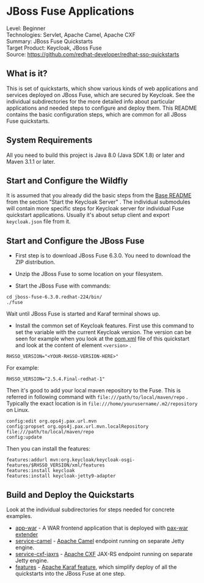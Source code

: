 JBoss Fuse Applications
=======================

Level: Beginner  
Technologies: Servlet, Apache Camel, Apache CXF  
Summary: JBoss Fuse Quickstarts  
Target Product: Keycloak, JBoss Fuse  
Source: <https://github.com/redhat-developer/redhat-sso-quickstarts>  


What is it?
-----------

This is set of quickstarts, which show various kinds of web applications and services deployed on JBoss Fuse, which are secured by Keycloak. See the individual subdirectories
for the more detailed info about particular applications and needed steps to configure and deploy them. This README contains the basic configuration steps, which 
are common for all JBoss Fuse quickstarts.


System Requirements
-------------------

All you need to build this project is Java 8.0 (Java SDK 1.8) or later and Maven 3.1.1 or later.

Start and Configure the Wildfly
-------------------------------

It is assumed that you already did the basic steps from the [Base README](../README.md) from the section "Start the Keycloak Server" .
The individual submodules will contain more specific steps for Keycloak server for individual Fuse quickstart applications. Usually it's about setup client 
and export `keycloak.json` file from it.
 
Start and Configure the JBoss Fuse
----------------------------------

* First step is to download JBoss Fuse 6.3.0. You need to download the ZIP distribution.
 
* Unzip the JBoss Fuse to some location on your filesystem.

* Start the JBoss Fuse with commands:
````
cd jboss-fuse-6.3.0.redhat-224/bin/
./fuse
````
Wait until JBoss Fuse is started and Karaf terminal shows up.

* Install the common set of Keycloak features. First use this command to set the variable with the current Keycloak version. The version can be seen
for example when you look at the [pom.xml](pom.xml) file of this quickstart and look at the content of element `<version>` .
````
RHSSO_VERSION="<YOUR-RHSSO-VERSION-HERE>"
````
For example:
````
RHSSO_VERSION="2.5.4.Final-redhat-1"
````
Then it's good to add your local maven repository to the Fuse. This is referred in following command with `file:///path/to/local/maven/repo` . 
Typically the exact location is in `file:///home/yourusername/.m2/repository` on Linux.
````
config:edit org.ops4j.pax.url.mvn
config:propset org.ops4j.pax.url.mvn.localRepository file:///path/to/local/maven/repo
config:update
````

Then you can install the features:
````
features:addurl mvn:org.keycloak/keycloak-osgi-features/$RHSSO_VERSION/xml/features
features:install keycloak
features:install keycloak-jetty9-adapter
````



Build and Deploy the Quickstarts
--------------------------------

Look at the individual subdirectories for steps needed for concrete examples.

* [app-war](app-war/README.md) - A WAR frontend application that is deployed with [pax-war extender](https://ops4j1.jira.com/wiki/display/ops4j/Pax+Web+Extender+-+War)
* [service-camel](service-camel/README.md) - [Apache Camel](http://camel.apache.org/) endpoint running on separate Jetty engine.
* [service-cxf-jaxrs](service-cxf-jaxrs/README.md) - [Apache CXF](http://cxf.apache.org/) JAX-RS endpoint running on separate Jetty engine.
* [features](features/README.md) - [Apache Karaf feature](https://karaf.apache.org/manual/latest-2.x/users-guide/provisioning.html), which simplify deploy of all the quickstarts into the JBoss Fuse at one step.
